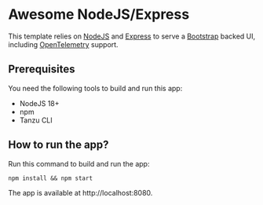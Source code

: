 # Awesome NodeJS/Express

This template relies on [NodeJS](https://nodejs.org/)
and [Express](https://expressjs.com/)
to serve a [Bootstrap](https://getbootstrap.com/) backed UI,
including [OpenTelemetry](https://opentelemetry.io/) support.

## Prerequisites

You need the following tools to build and run this app:

- NodeJS 18+
- npm
- Tanzu CLI

## How to run the app?

Run this command to build and run the app:

```shell
npm install && npm start
```

The app is available at http://localhost:8080.
